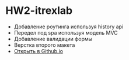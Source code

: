 # HW2-itrexlab
* Добавление роутинга используя history api
* Передел под spa используя модель MVC
* Добавление валидации формы
* Верстка второго макета
* [Открыть в Github.io](https://urchrr.github.io/HW1-itrexlab/)

